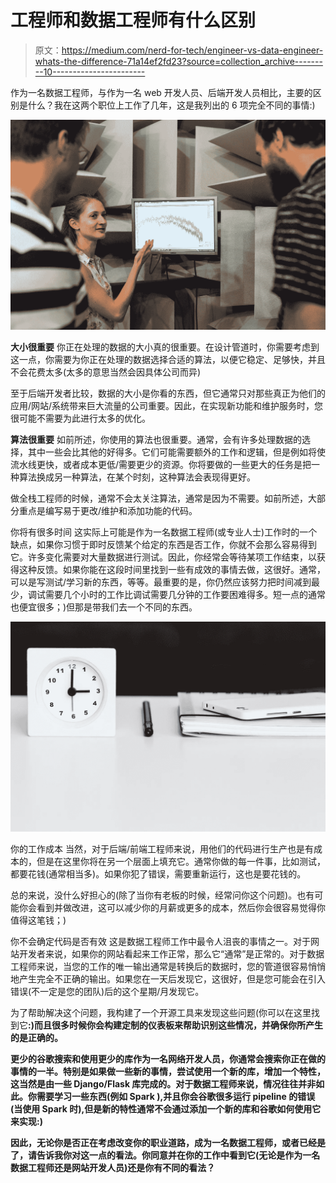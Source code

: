 # 工程师和数据工程师有什么区别

> 原文：<https://medium.com/nerd-for-tech/engineer-vs-data-engineer-whats-the-difference-71a14ef2fd23?source=collection_archive---------10----------------------->

作为一名数据工程师，与作为一名 web 开发人员、后端开发人员相比，主要的区别是什么？我在这两个职位上工作了几年，这是我列出的 6 项完全不同的事情:)

![](img/2817b4c4ad5c6e0a4715babc5ec83ee6.png)

**大小很重要**
你正在处理的数据的大小真的很重要。在设计管道时，你需要考虑到这一点，你需要为你正在处理的数据选择合适的算法，以便它稳定、足够快，并且不会花费太多(太多的意思当然会因具体公司而异)

至于后端开发者比较，数据的大小是你看的东西，但它通常只对那些真正为他们的应用/网站/系统带来巨大流量的公司重要。因此，在实现新功能和维护服务时，您很可能不需要为此进行太多的优化。

**算法很重要**
如前所述，你使用的算法也很重要。通常，会有许多处理数据的选择，其中一些会比其他的好得多。它们可能需要额外的工作和逻辑，但是例如将使流水线更快，或者成本更低/需要更少的资源。你将要做的一些更大的任务是把一种算法换成另一种算法，在某个时刻，这种算法会表现得更好。

做全栈工程师的时候，通常不会太关注算法，通常是因为不需要。如前所述，大部分重点是编写易于更改/维护和添加功能的代码。

你将有很多时间
这实际上可能是作为一名数据工程师(或专业人士)工作时的一个缺点，如果你习惯于即时反馈某个给定的东西是否工作，你就不会那么容易得到它。许多变化需要对大量数据进行测试。因此，你经常会等待某项工作结束，以获得这种反馈。如果你能在这段时间里找到一些有成效的事情去做，这很好。通常，可以是写测试/学习新的东西，等等。最重要的是，你仍然应该努力把时间减到最少，调试需要几个小时的工作比调试需要几分钟的工作要困难得多。短一点的通常也便宜很多；)但那是带我们去一个不同的东西。

![](img/7796c673b2e1334b04662fbffabfb1e1.png)

你的工作成本
当然，对于后端/前端工程师来说，用他们的代码进行生产也是有成本的，但是在这里你将在另一个层面上填充它。通常你做的每一件事，比如测试，都要花钱(通常相当多)。如果你犯了错误，需要重新运行，这也是要花钱的。

总的来说，没什么好担心的(除了当你有老板的时候，经常问你这个问题)。也有可能你会看到并做改进，这可以减少你的月薪或更多的成本，然后你会很容易觉得你值得这笔钱；)

你不会确定代码是否有效
这是数据工程师工作中最令人沮丧的事情之一。对于网站开发者来说，如果你的网站看起来工作正常，那么它“通常”是正常的。对于数据工程师来说，当您的工作的唯一输出通常是转换后的数据时，您的管道很容易悄悄地产生完全不正确的输出。如果您在一天后发现它，这很好，但是您可能会在引入错误(不一定是您的团队)后的这个星期/月发现它。

为了帮助解决这个问题，我构建了一个开源工具来发现这些问题(你可以在这里找到它[](https://github.com/redata-team/redata)****:)而且很多时候你会构建定制的仪表板来帮助识别这些情况，并确保你所产生的是正确的。****

****更少的谷歌搜索和使用更少的库作为一名网络开发人员，你通常会搜索你正在做的事情的一半。特别是如果做一些新的事情，尝试使用一个新的库，增加一个特性，这当然是由一些 Django/Flask 库完成的。对于数据工程师来说，情况往往并非如此。你需要学习一些东西(例如 Spark ),并且你会谷歌很多运行 pipeline 的错误(当使用 Spark 时),但是新的特性通常不会通过添加一个新的库和谷歌如何使用它来实现:)****

****因此，无论你是否正在考虑改变你的职业道路，成为一名数据工程师，或者已经是了，请告诉我你对这一点的看法。你同意并在你的工作中看到它(无论是作为一名数据工程师还是网站开发人员)还是你有不同的看法？****